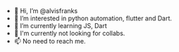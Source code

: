 - 👋 Hi, I’m @alvisfranks
- 👀 I’m interested in python automation, flutter and Dart.
- 🌱 I’m currently learning JS, Dart
- 💞️ I'm currently not looking for collabs.
- 📫 No need to reach me.

<!---
alvisfranks/alvisfranks is a ✨ special ✨ repository because its `README.md` (this file) appears on your GitHub profile.
You can click the Preview link to take a look at your changes.
--->
